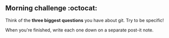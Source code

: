 ## Morning challenge :octocat:

Think of the **three biggest questions** you have about git. Try to be specific!

When you're finished, write each one down on a separate post-it note.
